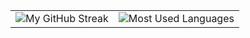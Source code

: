 <div align="center">
 <table>
  <tr>
    <td>
      <img src="https://streak-stats.demolab.com/?user=Sthuthi11&theme=default&hide_border=true" alt="My GitHub Streak" />
    </td>
    <td>
      <img src="https://github-readme-stats.vercel.app/api/top-langs/?username=Sthuthi11&hide=html&hide_border=true&layout=compact&langs_count=8&theme=default" alt="Most Used Languages">
    </td>
  </tr>
 </table>
</div>
